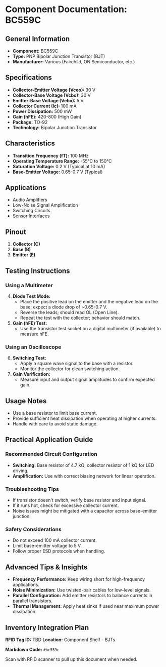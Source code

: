 # Component Documentation: BC559C

## General Information

- **Component:** BC559C
- **Type:** PNP Bipolar Junction Transistor (BJT)
- **Manufacturer:** Various (Fairchild, ON Semiconductor, etc.)

## Specifications

- **Collector-Emitter Voltage (Vceo):** 30 V
- **Collector-Base Voltage (Vcbo):** 30 V
- **Emitter-Base Voltage (Vebo):** 5 V
- **Collector Current (Ic):** 100 mA
- **Power Dissipation:** 500 mW
- **Gain (hFE):** 420-800 (High Gain)
- **Package:** TO-92
- **Technology:** Bipolar Junction Transistor

## Characteristics

- **Transition Frequency (fT):** 100 MHz
- **Operating Temperature Range:** -55°C to 150°C
- **Saturation Voltage:** 0.2 V (Typical at 10 mA)
- **Base-Emitter Voltage:** 0.65-0.7 V (Typical)

## Applications

- Audio Amplifiers
- Low-Noise Signal Amplification
- Switching Circuits
- Sensor Interfaces

## Pinout

1. **Collector (C)**
2. **Base (B)**
3. **Emitter (E)**

## Testing Instructions

### Using a Multimeter

4. **Diode Test Mode:**
    - Place the positive lead on the emitter and the negative lead on the base; expect a diode drop of ~0.65-0.7 V.
    - Reverse the leads; should read OL (Open Line).
    - Repeat the test with the collector; behavior should match.
5. **Gain (hFE) Test:**
    - Use the transistor test socket on a digital multimeter (if available) to measure hFE.

### Using an Oscilloscope

6. **Switching Test:**
    - Apply a square wave signal to the base with a resistor.
    - Monitor the collector for clean switching action.
7. **Gain Verification:**
    - Measure input and output signal amplitudes to confirm expected gain.

## Usage Notes

- Use a base resistor to limit base current.
- Provide sufficient heat dissipation when operating at higher currents.
- Handle with care to avoid static damage.

## Practical Application Guide

### Recommended Circuit Configuration

- **Switching:** Base resistor of 4.7 kΩ, collector resistor of 1 kΩ for LED driving.
- **Amplification:** Use with correct biasing network for linear operation.

### Troubleshooting Tips

- If transistor doesn't switch, verify base resistor and input signal.
- If it runs hot, check for excessive collector current.
- Noise issues might be mitigated with a capacitor across base-emitter junction.

### Safety Considerations

- Do not exceed 100 mA collector current.
- Limit base-emitter voltage to 5 V.
- Follow proper ESD protocols when handling.

## Advanced Tips & Insights

- **Frequency Performance:** Keep wiring short for high-frequency applications.
- **Noise Minimization:** Use twisted-pair cables for low-level signals.
- **Parallel Configuration:** Add emitter resistors to balance currents in parallel transistors.
- **Thermal Management:** Apply heat sinks if used near maximum power dissipation.

## Inventory Integration Plan

**RFID Tag ID:** TBD **Location:** Component Shelf - BJTs

**Markdown Code:** `#bc559c`

Scan with RFID scanner to pull up this document when needed.